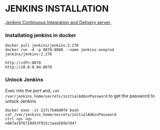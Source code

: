 # JENKINS INSTALLATION

[Jenkins Continuous Integration and Delivery server.](https://hub.docker.com/r/jenkins/jenkins)

### Installating jenkins in docker
```
docker pull jenkins/jenkins:2.276
docker run -d -p 8070:8080 --name jenkins-nonprod jenkins/jenkins:2.276 
```
```
http://<IP>:8070
http://10.0.0.94:8070
```

### Unlock Jenkins
Exec into the port and, `cat /var/jenkins_home/secrets/initialAdminPassword` to get the password to unlock Jenkins
```
docker exec -it 217c7b40d0fd bash
cat /var/jenkins_home/secrets/initialAdminPassword
ctrl <p> <q>
e887a1976710453f922c1aaa50de7d47
```